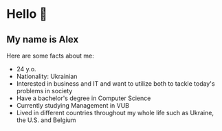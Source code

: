 # Hello 👋

## My name is Alex

Here are some facts about me:

- 24 y.o.
- Nationality: Ukrainian
- Interested in business and IT and want to utilize both to tackle today's
  problems in society
- Have a bachelor's degree in Computer Science 
- Currently studying Management in VUB
- Lived in different countries throughout my whole life such as Ukraine, the U.S. and Belgium